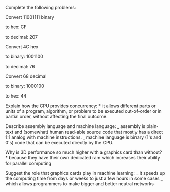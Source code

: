 Complete the following problems:

Convert 11001111 binary

to hex: CF

to decimal: 207

Convert 4C hex

to binary: 1001100

to decimal: 76

Convert 68 decimal

to binary: 1000100

to hex: 44

Explain how the CPU provides concurrency: \* it allows different parts or units of a program, algorithm, or problem to be executed out-of-order or in partial order, without affecting the final outcome.

Describe assembly language and machine language:
_ assembly is plain-text and (somewhat) human read-able source code that mostly has a direct 1:1 analog with machine instructions.
_ machine language is binary (1's and 0's) code that can be executed directly by the CPU.

Why is 3D performance so much higher with a graphics card than without? \* because they have their own dedicated ram which increases their ability for parallel computing

Suggest the role that graphics cards play in machine learning:
_ it speeds up the computing time from days or weeks to just a few hours in some cases
_ which allows programmers to make bigger and better neutral networks
